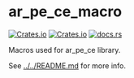 # ar_pe_ce_macro

[![Crates.io](https://img.shields.io/crates/v/ar_pe_ce_macro?style=for-the-badge)](https://crates.io/crates/ar_pe_ce_macro)
[![Crates.io](https://img.shields.io/crates/l/ar_pe_ce_macro?style=for-the-badge)](https://choosealicense.com/licenses/mit/)
[![docs.rs](https://img.shields.io/docsrs/ar_pe_ce_macro?style=for-the-badge)](https://docs.rs/ar_pe_ce_macro)

Macros used for ar_pe_ce library.

See [../../README.md](../../README.md) for more info.
